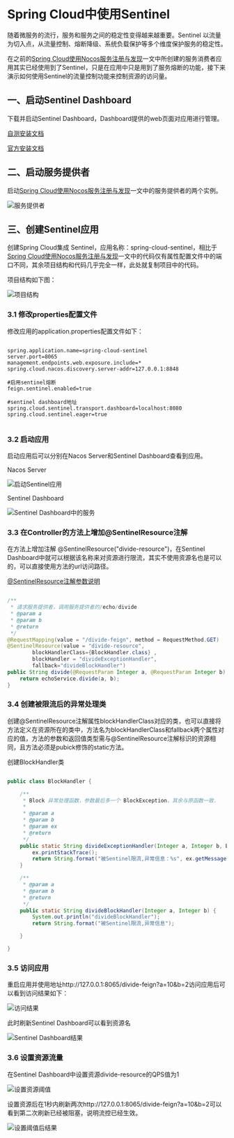 # Spring Cloud中使用Sentinel

随着微服务的流行，服务和服务之间的稳定性变得越来越重要。Sentinel 以流量为切入点，从流量控制、熔断降级、系统负载保护等多个维度保护服务的稳定性。


在之前的[Spring Cloud使用Nocos服务注册与发现](https://github.com/myjgithubdl/spring-cloud-alibaba/tree/master/spring-cloud-nacos-discovery)一文中所创建的服务消费者应用其实已经使用到了Sentinel，只是在应用中只是用到了服务熔断的功能，接下来演示如何使用Sentinel的流量控制功能来控制资源的访问量。


## 一、启动Sentinel Dashboard
下载并启动Sentinel Dashboard，Dashboard提供的web页面对应用进行管理。

[自测安装文档](http://note.youdao.com/noteshare?id=6d4f424a662b67ec8ac2e23880998a88&sub=62BB3BCDC3D24F4C800E3ABE56604499)

[官方安装文档](https://github.com/alibaba/Sentinel/wiki/控制台)

## 二、启动服务提供者

启动[Spring Cloud使用Nocos服务注册与发现](https://github.com/myjgithubdl/spring-cloud-alibaba/tree/master/spring-cloud-nacos-discovery)一文中的服务提供者的两个实例。

![服务提供者](https://raw.githubusercontent.com/myjgithubdl/spring-cloud-alibaba/master/spring-cloud-doc/docs/assets/imgs/spring-cloud-sentinel/nacos-discovery-provider.png)



## 三、创建Sentinel应用

创建Spring Cloud集成 Sentinel，应用名称：spring-cloud-sentinel，相比于[Spring Cloud使用Nocos服务注册与发现](https://github.com/myjgithubdl/spring-cloud-alibaba/tree/master/spring-cloud-nacos-discovery)一文中的代码仅有属性配置文件中的端口不同，其余项目结构和代码几乎完全一样，此处就复制项目中的代码。

项目结构如下图：

![项目结构](https://raw.githubusercontent.com/myjgithubdl/spring-cloud-alibaba/master/spring-cloud-doc/docs/assets/imgs/spring-cloud-sentinel/overall-architecture.png)


### 3.1 修改properties配置文件

修改应用的application.properties配置文件如下：

```properties

spring.application.name=spring-cloud-sentinel
server.port=8065
management.endpoints.web.exposure.include=*
spring.cloud.nacos.discovery.server-addr=127.0.0.1:8848

#启用sentinel熔断
feign.sentinel.enabled=true

#sentinel dashboard地址
spring.cloud.sentinel.transport.dashboard=localhost:8080
spring.cloud.sentinel.eager=true


```

### 3.2 启动应用
启动应用后可以分别在Nacos Server和Sentinel Dashboard查看到应用。

Nacos Server

![启动Sentinel应用](https://raw.githubusercontent.com/myjgithubdl/spring-cloud-alibaba/master/spring-cloud-doc/docs/assets/imgs/spring-cloud-sentinel/sentinel-app-start.png)


Sentinel Dashboard


![Sentinel Dashboard中的服务](https://github.com/myjgithubdl/spring-cloud-alibaba/blob/master/spring-cloud-doc/docs/assets/imgs/spring-cloud-sentinel/sentinel-dashboard.png?raw=true)


### 3.3 在Controller的方法上增加@SentinelResource注解

在方法上增加注解 @SentinelResource("divide-resource")，在Sentinel Dashboard中就可以根据该名称来对资源进行限流，其实不使用资源名也是可以的，可以直接使用方法的url访问路径。

[@SentinelResource注解参数说明](https://github.com/alibaba/Sentinel/wiki/%E6%B3%A8%E8%A7%A3%E6%94%AF%E6%8C%81)


```java

/**
 * 请求服务提供者，调用服务提供者的/echo/divide
 * @param a
 * @param b
 * @return
 */
@RequestMapping(value = "/divide-feign", method = RequestMethod.GET)
@SentinelResource(value = "divide-resource",
		blockHandlerClass={BlockHandler.class} ,
		blockHandler = "divideExceptionHandler",
		fallback="divideBlockHandler")
public String divide(@RequestParam Integer a, @RequestParam Integer b) {
	return echoService.divide(a, b);
}


```

### 3.4 创建被限流后的异常处理类

创建@SentinelResource注解属性blockHandlerClass对应的类，也可以直接将方法定义在资源所在的类中，方法名为blockHandlerClass和fallback两个属性对应的值，方法的参数和返回值类型需与@SentinelResource注解标识的资源相同，且方法必须是pubick修饰的static方法。

创建BlockHandler类

```java

public class BlockHandler {

    /**
     * Block 异常处理函数，参数最后多一个 BlockException，其余与原函数一致.
     *
     * @param a
     * @param b
     * @param ex
     * @return
     */
    public static String divideExceptionHandler(Integer a, Integer b, BlockException ex) {
        ex.printStackTrace();
        return String.format("被Sentinel限流,异常信息：%s", ex.getMessage());
    }

    /**
     * @param a
     * @param b
     * @return
     */
    public static String divideBlockHandler(Integer a, Integer b) {
        System.out.println("divideBlockHandler");
        return String.format("被Sentinel限流,异常信息");

    }

}


```



### 3.5 访问应用

重启应用并使用地址http://127.0.0.1:8065/divide-feign?a=10&b=2访问应用后可以看到访问结果如下：

![访问结果](https://github.com/myjgithubdl/spring-cloud-alibaba/blob/master/spring-cloud-doc/docs/assets/imgs/spring-cloud-sentinel/result-1.png?raw=true)


此时刷新Sentinel Dashboard可以看到资源名

![Sentinel Dashboard结果](https://github.com/myjgithubdl/spring-cloud-alibaba/blob/master/spring-cloud-doc/docs/assets/imgs/spring-cloud-sentinel/sentinel-dashboard-2.png?raw=true)




### 3.6 设置资源流量

在Sentinel Dashboard中设置资源divide-resource的QPS值为1

![设置资源阈值](https://github.com/myjgithubdl/spring-cloud-alibaba/blob/master/spring-cloud-doc/docs/assets/imgs/spring-cloud-sentinel/sentinel-fllow.png?raw=true)

设置资源后在1秒内刷新两次http://127.0.0.1:8065/divide-feign?a=10&b=2可以看到第二次刷新已经被阻塞，说明流控已经生效。

![设置阈值后结果](https://github.com/myjgithubdl/spring-cloud-alibaba/blob/master/spring-cloud-doc/docs/assets/imgs/spring-cloud-sentinel/sentinel-fllow-result.png?raw=true)